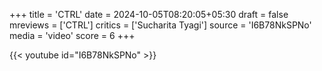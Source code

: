 +++
title = 'CTRL'
date = 2024-10-05T08:20:05+05:30
draft = false
mreviews = ['CTRL']
critics = ['Sucharita Tyagi']
source = 'I6B78NkSPNo'
media = 'video'
score = 6
+++

{{< youtube id="I6B78NkSPNo" >}}
